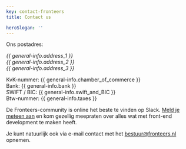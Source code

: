 ```yaml
---
key: contact-fronteers
title: Contact us

heroSlogan: ''
---
```


Ons postadres:

<address>
{{ general-info.address_1 }}<br />
{{ general-info.address_2 }}<br />
{{ general-info.address_3 }}<br />
</address>

KvK-nummer: {{ general-info.chamber_of_commerce }}<br />
Bank: {{ general-info.bank }}<br />
SWIFT / BIC: {{ general-info.swift_and_BIC }}<br />
Btw-nummer: {{ general-info.taxes }}<br />

De Fronteers-community is online het beste te vinden op Slack. [Meld je meteen aan](https://join.slack.com/t/fronteersnl/shared_invite/zt-1m0mbjbkh-LyrZgCPr1JzWBeASuTcnog) en kom gezellig meepraten over alles wat met front-end development te maken heeft.

Je kunt natuurlijk ook via e-mail contact met het [bestuur@fronteers.nl](mailto:bestuur@fronteers.nl) opnemen.
